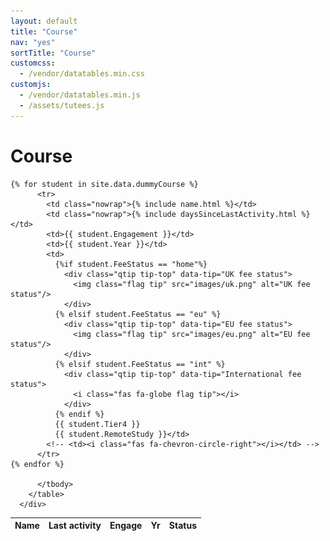 ```yaml
---
layout: default
title: "Course"
nav: "yes"
sortTitle: "Course"
customcss:
  - /vendor/datatables.min.css
customjs:
  - /vendor/datatables.min.js
  - /assets/tutees.js
---
```


<div class="container main">
  <h1>Course</h1>

  <div class="row">
   <div class="col-md-6">
      <table class="table table-hover table-sm" id="DataTable">
        <thead class="thead-dark">
          <tr>
            <th scope="col">Name</th>
            <th scope="col" >Last activity</th>
            <!--<th style="width: 6em"> </th> -->
            <th scope="col">Engage</th>    
            <th scope="col">Yr</th>
            <th scope="col">Status</th>
            <!-- <th scope="col"></th>  -->
          </tr>
        </thead>
        <tbody>

    {% for student in site.data.dummyCourse %}
          <tr>
            <td class="nowrap">{% include name.html %}</td>
            <td class="nowrap">{% include daysSinceLastActivity.html %}</td>
            <td>{{ student.Engagement }}</td>
            <td>{{ student.Year }}</td>
            <td>
              {%if student.FeeStatus == "home"%}
                <div class="qtip tip-top" data-tip="UK fee status">
                  <img class="flag tip" src="images/uk.png" alt="UK fee status"/>
                </div>
              {% elsif student.FeeStatus == "eu" %}
                <div class="qtip tip-top" data-tip="EU fee status">
                  <img class="flag tip" src="images/eu.png" alt="EU fee status"/>
                </div>
              {% elsif student.FeeStatus == "int" %}
                <div class="qtip tip-top" data-tip="International fee status">     
                  <i class="fas fa-globe flag tip"></i>
                </div>
              {% endif %}
              {{ student.Tier4 }}
              {{ student.RemoteStudy }}</td>
            <!-- <td><i class="fas fa-chevron-circle-right"></i></td> -->
          </tr>
    {% endfor %}

          </tbody>
        </table>
      </div>

   <div class="col-md-6 dummygraph">

   </div>
  </div>
</div>
